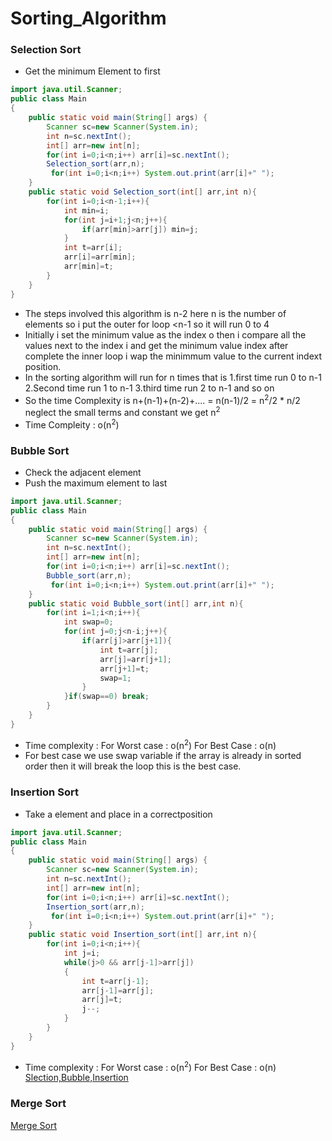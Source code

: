# Sorting_Algorithm
### Selection Sort
- Get the minimum Element to first 
```java
import java.util.Scanner;
public class Main
{
	public static void main(String[] args) {
	    Scanner sc=new Scanner(System.in);
	    int n=sc.nextInt();
	    int[] arr=new int[n];
	    for(int i=0;i<n;i++) arr[i]=sc.nextInt();
	    Selection_sort(arr,n);
	     for(int i=0;i<n;i++) System.out.print(arr[i]+" ");
	}
	public static void Selection_sort(int[] arr,int n){
	    for(int i=0;i<n-1;i++){
	        int min=i;
	        for(int j=i+1;j<n;j++){
	            if(arr[min]>arr[j]) min=j;
	        }
	        int t=arr[i];
	        arr[i]=arr[min];
	        arr[min]=t;
	    }
	}
}
```
- The steps involved this algorithm is n-2 here n is the number of elements so i put the outer for loop <n-1 so it will run 0 to 4
- Initially i set the minimum value as the index o then i compare all the values next to the index i and get the minimum value index after complete the inner loop i wap the minimmum value
  to the current indext position.
- In the sorting algorithm will run for n times that is
      1.first time run 0 to n-1
      2.Second time run 1 to n-1
      3.third time run 2 to n-1 and so on
- So the time Complexity is n+(n-1)+(n-2)+.... = n(n-1)/2 = n<sup>2</sup>/2 * n/2 neglect the small terms and constant we get n<sup>2</sup> 
- Time Compleity : o(n<sup>2</sup>)
### Bubble Sort
- Check the adjacent element
- Push the maximum element to last
```java
import java.util.Scanner;
public class Main
{
	public static void main(String[] args) {
	    Scanner sc=new Scanner(System.in);
	    int n=sc.nextInt();
	    int[] arr=new int[n];
	    for(int i=0;i<n;i++) arr[i]=sc.nextInt();
	    Bubble_sort(arr,n);
	     for(int i=0;i<n;i++) System.out.print(arr[i]+" ");
	}
	public static void Bubble_sort(int[] arr,int n){
	    for(int i=1;i<n;i++){
	        int swap=0;
	        for(int j=0;j<n-i;j++){
	            if(arr[j]>arr[j+1]){
	                int t=arr[j];
	                arr[j]=arr[j+1];
	                arr[j+1]=t;
	                swap=1;
	            }
	        }if(swap==0) break;
	    }
	}
}
```
- Time complexity :
    For Worst case : o(n<sup>2</sup>)
    For Best Case : o(n)
- For best case we use swap variable if the array is already in sorted order then it will break the loop this is the best case.
### Insertion Sort
- Take a element and place in a correctposition
```java
import java.util.Scanner;
public class Main
{
	public static void main(String[] args) {
	    Scanner sc=new Scanner(System.in);
	    int n=sc.nextInt();
	    int[] arr=new int[n];
	    for(int i=0;i<n;i++) arr[i]=sc.nextInt();
	    Insertion_sort(arr,n);
	     for(int i=0;i<n;i++) System.out.print(arr[i]+" ");
	}
	public static void Insertion_sort(int[] arr,int n){
	    for(int i=0;i<n;i++){
	        int j=i;
	        while(j>0 && arr[j-1]>arr[j])
	        {
	            int t=arr[j-1];
	            arr[j-1]=arr[j];
	            arr[j]=t;
	            j--;
	        }
	    }
	}
}
```
- Time complexity :
    For Worst case : o(n<sup>2</sup>)
    For Best Case : o(n)
[Slection,Bubble,Insertion](https://www.youtube.com/watch?v=HGk_ypEuS24&list=PLgUwDviBIf0oF6QL8m22w1hIDC1vJ_BHz&index=14)
### Merge Sort
[Merge Sort](https://www.youtube.com/watch?v=ogjf7ORKfd8&list=PLgUwDviBIf0oF6QL8m22w1hIDC1vJ_BHz&index=15)


  
  
